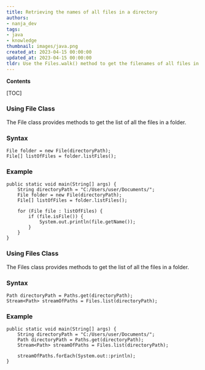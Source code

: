```yaml
---
title: Retrieving the names of all files in a directory
authors:
- nanja_dev
tags:
- java
- knowledge
thumbnail: images/java.png
created_at: 2023-04-15 00:00:00
updated_at: 2023-04-15 00:00:00
tldr: Use the Files.walk() method to get the filenames of all files in a folder in Java.
---
```


**Contents**

[TOC]

### Using File Class
The File class provides methods to get the list of all the files in a folder.

### Syntax
```
File folder = new File(directoryPath);
File[] listOfFiles = folder.listFiles();
```

### Example
```
public static void main(String[] args) {
    String directoryPath = "C:/Users/user/Documents/";
    File folder = new File(directoryPath);
    File[] listOfFiles = folder.listFiles();

    for (File file : listOfFiles) {
        if (file.isFile()) {
            System.out.println(file.getName());
        }
    }
}
```

### Using Files Class
The Files class provides methods to get the list of all the files in a folder.

### Syntax
```
Path directoryPath = Paths.get(directoryPath);
Stream<Path> streamOfPaths = Files.list(directoryPath);
```

### Example
```
public static void main(String[] args) {
    String directoryPath = "C:/Users/user/Documents/";
    Path directoryPath = Paths.get(directoryPath);
    Stream<Path> streamOfPaths = Files.list(directoryPath);

    streamOfPaths.forEach(System.out::println);
}
```
